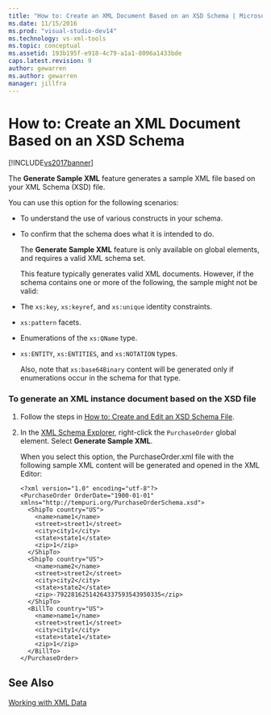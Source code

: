 ```yaml
---
title: "How to: Create an XML Document Based on an XSD Schema | Microsoft Docs"
ms.date: 11/15/2016
ms.prod: "visual-studio-dev14"
ms.technology: vs-xml-tools
ms.topic: conceptual
ms.assetid: 193b195f-e918-4c79-a1a1-8096a1433bde
caps.latest.revision: 9
author: gewarren
ms.author: gewarren
manager: jillfra
---
```

# How to: Create an XML Document Based on an XSD Schema
[!INCLUDE[vs2017banner](../includes/vs2017banner.md)]

The **Generate Sample XML** feature generates a sample XML file based on your XML Schema (XSD) file.  
  
 You can use this option for the following scenarios:  
  
- To understand the use of various constructs in your schema.  
  
- To confirm that the schema does what it is intended to do.  
  
  The **Generate Sample XML** feature is only available on global elements, and requires a valid XML schema set.  
  
  This feature typically generates valid XML documents. However, if the schema contains one or more of the following, the sample might not be valid:  
  
- The `xs:key`, `xs:keyref`, and `xs:unique` identity constraints.  
  
- `xs:pattern` facets.  
  
- Enumerations of the `xs:QName` type.  
  
- `xs:ENTITY`, `xs:ENTITIES`, and `xs:NOTATION` types.  
  
  Also, note that `xs:base64Binary` content will be generated only if enumerations occur in the schema for that type.  
  
### To generate an XML instance document based on the XSD file  
  
1. Follow the steps in [How to: Create and Edit an XSD Schema File](../xml-tools/how-to-create-and-edit-an-xsd-schema-file.md).  
  
2. In the [XML Schema Explorer](../xml-tools/xml-schema-explorer.md), right-click the `PurchaseOrder` global element. Select **Generate Sample XML**.  
  
     When you select this option, the PurchaseOrder.xml file with the following sample XML content will be generated and opened in the XML Editor:  
  
    ```  
    <?xml version="1.0" encoding="utf-8"?>  
    <PurchaseOrder OrderDate="1900-01-01" xmlns="http://tempuri.org/PurchaseOrderSchema.xsd">  
      <ShipTo country="US">  
        <name>name1</name>  
        <street>street1</street>  
        <city>city1</city>  
        <state>state1</state>  
        <zip>1</zip>  
      </ShipTo>  
      <ShipTo country="US">  
        <name>name2</name>  
        <street>street2</street>  
        <city>city2</city>  
        <state>state2</state>  
        <zip>-79228162514264337593543950335</zip>  
      </ShipTo>  
      <BillTo country="US">  
        <name>name1</name>  
        <street>street1</street>  
        <city>city1</city>  
        <state>state1</state>  
        <zip>1</zip>  
      </BillTo>  
    </PurchaseOrder>  
    ```  
  
## See Also  
 [Working with XML Data](../xml-tools/working-with-xml-data.md)
